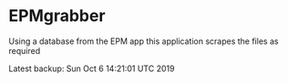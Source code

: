 # EPMgrabber
Using a database from the EPM app this application scrapes the files as required


Latest backup: Sun Oct 6 14:21:01 UTC 2019
